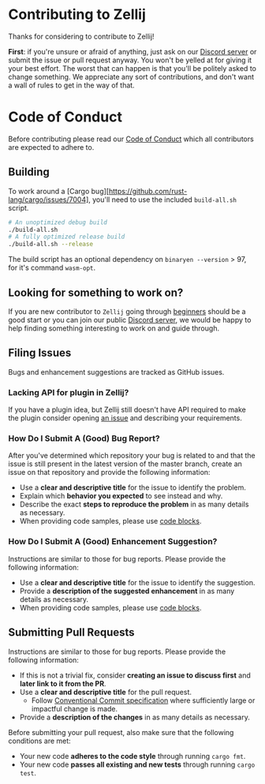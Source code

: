 # Contributing to Zellij

Thanks for considering to contribute to Zellij!

**First**: if you're unsure or afraid of anything, just ask on our
[Discord server][discord-invite-link] or submit the issue or pull request anyway.
You won't be yelled at for giving it your best effort. The worst that can happen
is that you'll be politely asked to change something. We appreciate any sort
of contributions, and don't want a wall of rules to get in the way of that.

# Code of Conduct

Before contributing please read our [Code of Conduct](CODE_OF_CONDUCT.md) which
all contributors are expected to adhere to.

## Building
To work around a [Cargo bug][https://github.com/rust-lang/cargo/issues/7004], you'll need to use the included `build-all.sh` script.


```sh
# An unoptimized debug build
./build-all.sh
# A fully optimized release build
./build-all.sh --release
```

The build script has an optional dependency on `binaryen --version` > 97, for it's command `wasm-opt`.

## Looking for something to work on?

If you are new contributor to `Zellij` going through [beginners][good-first-issue]
should be a good start or you can join our public
[Discord server][discord-invite-link], we would be happy to help
finding something interesting to work on and guide through.

[discord-invite-link]: https://discord.gg/feHDHahHCz
[good-first-issue]: https://github.com/zellij-org/zellij/labels/good%20first%20issue

## Filing Issues

Bugs and enhancement suggestions are tracked as GitHub issues.

### Lacking API for plugin in Zellij?

If you have a plugin idea, but Zellij still doesn't have API required to make
the plugin consider opening [an issue][plugin-issue] and describing your requirements.

[plugin-issue]: https://github.com/zellij-org/zellij/issues/new?assignees=&labels=plugin%20system

### How Do I Submit A (Good) Bug Report?

After you've determined which repository your bug is related to and that the
issue is still present in the latest version of the master branch, create an
issue on that repository and provide the following information:

- Use a **clear and descriptive title** for the issue to identify the problem.
- Explain which **behavior you expected** to see instead and why.
- Describe the exact **steps to reproduce the problem** in as many details as necessary.
- When providing code samples, please use [code blocks][code-blocks].

### How Do I Submit A (Good) Enhancement Suggestion?

Instructions are similar to those for bug reports. Please provide the following
information:

- Use a **clear and descriptive title** for the issue to identify the suggestion.
- Provide a **description of the suggested enhancement** in as many details as necessary.
- When providing code samples, please use [code blocks][code-blocks].

[code-blocks]: https://help.github.com/articles/creating-and-highlighting-code-blocks/

## Submitting Pull Requests

Instructions are similar to those for bug reports. Please provide the following information:

- If this is not a trivial fix, consider **creating an issue to discuss first** and **later link to it from the PR**.
- Use a **clear and descriptive title** for the pull request.
    - Follow [Conventional Commit specification](https://www.conventionalcommits.org/en/v1.0.0/)
where sufficiently large or impactful change is made.
- Provide a **description of the changes** in as many details as necessary.

Before submitting your pull request, also make sure that the following conditions are met:

- Your new code **adheres to the code style** through running `cargo fmt`.
- Your new code **passes all existing and new tests** through running `cargo test`.
